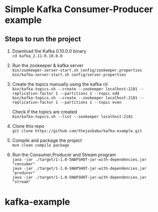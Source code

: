 # Simple Kafka Consumer-Producer example

## Steps to run the project

1. Download the Kafka 0.10.0.0 binary  
	`cd kafka_2.11-0.10.0.0`

2. Run the zookeeper & kafka server  
	`bin/zookeeper-server-start.sh config/zookeeper.properties`  
	`bin/kafka-server-start.sh config/server.properties`  

3. Create the topics manually using the kafka cli  
	`bin/kafka-topics.sh --create --zookeeper localhost:2181 --replication-factor 1 --partitions 1 --topic odd`  
	`bin/kafka-topics.sh --create --zookeeper localhost:2181 --replication-factor 1 --partitions 1 --topic even`  

	Check if the topics are created  
	`bin/kafka-topics.sh --list --zookeeper localhost:2181`

4. Clone this repo  
	`git clone https://github.com/thejasbabu/kafka-example.git`

5. Compile and package the project  
	`mvn clean compile package`

6. Run the Consumer,Producer and Stream program  
	`java -jar ./target/1-1.0-SNAPSHOT-jar-with-dependencies.jar "consumer"`  
	`java -jar ./target/1-1.0-SNAPSHOT-jar-with-dependencies.jar "producer"`  
	`java -jar ./target/1-1.0-SNAPSHOT-jar-with-dependencies.jar "stream"`

 
# kafka-example
